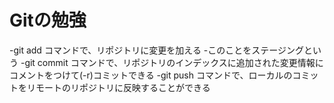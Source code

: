 # Gitの勉強
-git add コマンドで、リポジトリに変更を加える
	-このことをステージングという
-git commit コマンドで、リポジトリのインデックスに追加された変更情報にコメントをつけて(-r)コミットできる
-git push コマンドで、ローカルのコミットをリモートのリポジトリに反映することができる
